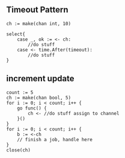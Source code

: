 ## Timeout Pattern

    ch := make(chan int, 10)

    select{
        case _, ok := <- ch:
            //do stuff
        case <- time.After(timeout):
            //do stuff
    }

## increment update


    count := 5
    ch := make(chan bool, 5)
    for i := 0; i < count; i++ {
        go func() {
            ch <- //do stuff assign to channel
        }()
    }
    for i := 0; i < count; i++ {
        b := <-ch
        // finish a job, handle here
    }
    close(ch)



